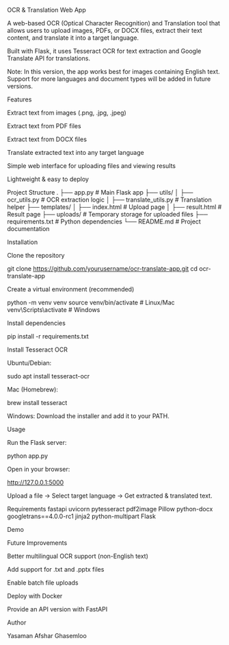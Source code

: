 OCR & Translation Web App

A web-based OCR (Optical Character Recognition) and Translation tool that allows users to upload images, PDFs, or DOCX files, extract their text content, and translate it into a target language.

Built with Flask, it uses Tesseract OCR for text extraction and Google Translate API for translations.

Note: In this version, the app works best for images containing English text. Support for more languages and document types will be added in future versions.

Features

Extract text from images (.png, .jpg, .jpeg)

Extract text from PDF files

Extract text from DOCX files

Translate extracted text into any target language

Simple web interface for uploading files and viewing results

Lightweight & easy to deploy

Project Structure
.
├── app.py                  # Main Flask app
├── utils/
│   ├── ocr_utils.py        # OCR extraction logic
│   ├── translate_utils.py  # Translation helper
├── templates/
│   ├── index.html          # Upload page
│   ├── result.html         # Result page
├── uploads/                # Temporary storage for uploaded files
├── requirements.txt        # Python dependencies
└── README.md               # Project documentation

Installation

Clone the repository

git clone https://github.com/yourusername/ocr-translate-app.git
cd ocr-translate-app


Create a virtual environment (recommended)

python -m venv venv
source venv/bin/activate   # Linux/Mac
venv\Scripts\activate      # Windows


Install dependencies

pip install -r requirements.txt


Install Tesseract OCR

Ubuntu/Debian:

sudo apt install tesseract-ocr


Mac (Homebrew):

brew install tesseract


Windows:
Download the installer
 and add it to your PATH.

Usage

Run the Flask server:

python app.py


Open in your browser:

http://127.0.0.1:5000


Upload a file → Select target language → Get extracted & translated text.

Requirements
fastapi
uvicorn
pytesseract
pdf2image
Pillow
python-docx
googletrans==4.0.0-rc1
jinja2
python-multipart
Flask

Demo




Future Improvements

Better multilingual OCR support (non-English text)

Add support for .txt and .pptx files

Enable batch file uploads

Deploy with Docker

Provide an API version with FastAPI

Author

Yasaman Afshar Ghasemloo
